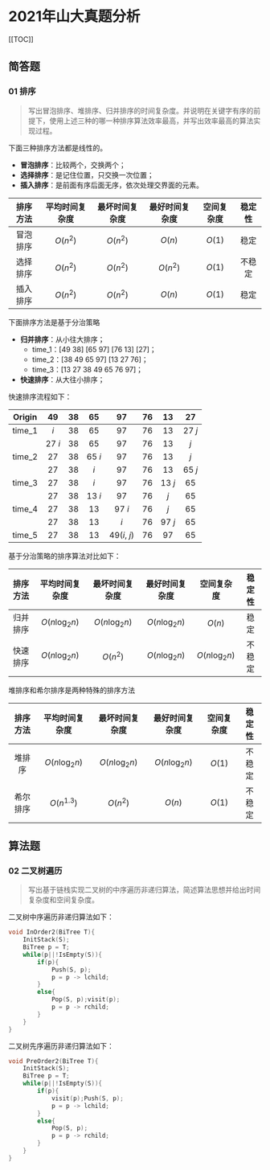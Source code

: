 # 2021年山大真题分析

[[TOC]]

## 简答题

### 01 排序

> 写出冒泡排序、堆排序、归并排序的时间复杂度。并说明在关键字有序的前提下，使用上述三种的哪一种排序算法效率最高，并写出效率最高的算法实现过程。


下面三种排序方法都是线性的。

- **冒泡排序**：比较两个，交换两个；
- **选择排序**：是记住位置，只交换一次位置；
- **插入排序**：是前面有序后面无序，依次处理交界面的元素。

| 排序方法 | 平均时间复杂度 | 最坏时间复杂度 | 最好时间复杂度 | 空间复杂度 | 稳定性 |
|:---:|:---:|:---:|:---:|:---:|:---:|
| 冒泡排序 | $O(n^2)$ | $O(n^2)$ | $O(n)$ | $O(1)$ | 稳定
| 选择排序 | $O(n^2)$ | $O(n^2)$ | $O(n^2)$ | $O(1)$ | 不稳定
| 插入排序 | $O(n^2)$ | $O(n^2)$ | $O(n)$ | $O(1)$ | 稳定

下面排序方法是基于分治策略

- **归并排序**：从小往大排序；
  - time_1：[49 38] [65 97] [76 13] [27]；
  - time_2：[38 49 65 97] [13 27 76]；
  - time_3：[13 27 38 49 65 76 97]；
- **快速排序**：从大往小排序；

快速排序流程如下：

| Origin | 49 | 38 | 65 | 97 | 76 | 13 | 27
|:---:|:---:|:---:|:---:|:---:|:---:|:---:|:---:|
time_1 | $i$ | 38 | 65 | 97 | 76 | 13 | 27 $j$
|  | 27 $i$ | 38 | 65 | 97 | 76 | 13 | $j$
time_2 | 27 | 38 | 65 $i$ | 97 | 76 | 13 | $j$
|  | 27 | 38 | $i$ | 97 | 76 | 13 | 65 $j$
time_3 | 27 | 38 | $i$ | 97 | 76 | 13 $j$ | 65
|  | 27 | 38 | 13 $i$ | 97 | 76 | $j$ | 65
time_4 | 27 | 38 | 13 | 97 $i$ | 76 | $j$ | 65
|  | 27 | 38 | 13 | $i$ | 76 | 97 $j$ | 65
time_5 | 27 | 38 | 13 | 49($i$, $j$) | 76 | 97 | 65


基于分治策略的排序算法对比如下：

| 排序方法 | 平均时间复杂度 | 最坏时间复杂度 | 最好时间复杂度 | 空间复杂度 | 稳定性 |
|:---:|:---:|:---:|:---:|:---:|:---:|
| 归并排序 | $O(n\log_2n)$ | $O(n\log_2n)$ | $O(n\log_2n)$ | $O(n)$ | 稳定
| 快速排序 | $O(n\log_2n)$ | $O(n^2)$ | $O(n\log_2n)$ | $O(n\log_2n)$ | 不稳定

堆排序和希尔排序是两种特殊的排序方法

| 排序方法 | 平均时间复杂度 | 最坏时间复杂度 | 最好时间复杂度 | 空间复杂度 | 稳定性 |
|:---:|:---:|:---:|:---:|:---:|:---:|
| 堆排序 | $O(n\log_2n)$ | $O(n\log_2n)$ | $O(n\log_2n)$ | $O(1)$ | 不稳定
| 希尔排序 | $O(n^{1.3})$ | $O(n^2)$ | $O(n)$ | $O(1)$ | 不稳定



## 算法题

### 02 二叉树遍历

> 写出基于链栈实现二叉树的中序遍历非递归算法，简述算法思想并给出时间复杂度和空间复杂度。

二叉树中序遍历非递归算法如下：

```cpp
void InOrder2(BiTree T){
    InitStack(S);
    BiTree p = T;
    while(p||!IsEmpty(S)){
        if(p){
            Push(S, p);
            p = p -> lchild;
        }
        else{
            Pop(S, p);visit(p);
            p = p -> rchild;
        }
    }
}
```

二叉树先序遍历非递归算法如下：

```cpp
void PreOrder2(BiTree T){
    InitStack(S);
    BiTree p = T;
    while(p||!IsEmpty(S)){
        if(p){
            visit(p);Push(S, p);
            p = p -> lchild;
        }
        else{
            Pop(S, p);
            p = p -> rchild;
        }
    }
}
```
